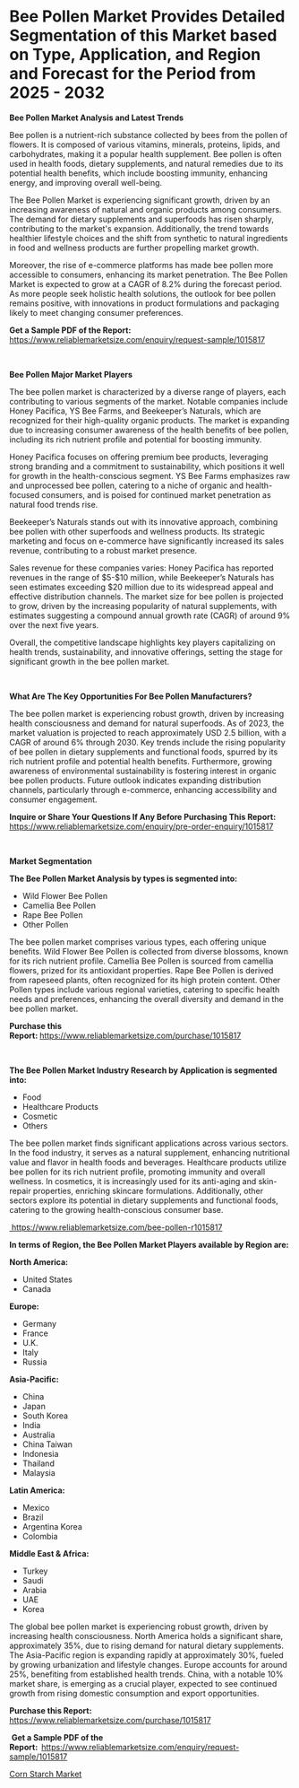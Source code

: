 <p><h1>Bee Pollen Market Provides Detailed Segmentation of this Market based on Type, Application, and Region and Forecast for the Period from 2025 - 2032</h1></p><p><strong>Bee Pollen Market Analysis and Latest Trends</strong></p>
<p><p>Bee pollen is a nutrient-rich substance collected by bees from the pollen of flowers. It is composed of various vitamins, minerals, proteins, lipids, and carbohydrates, making it a popular health supplement. Bee pollen is often used in health foods, dietary supplements, and natural remedies due to its potential health benefits, which include boosting immunity, enhancing energy, and improving overall well-being.</p><p>The Bee Pollen Market is experiencing significant growth, driven by an increasing awareness of natural and organic products among consumers. The demand for dietary supplements and superfoods has risen sharply, contributing to the market's expansion. Additionally, the trend towards healthier lifestyle choices and the shift from synthetic to natural ingredients in food and wellness products are further propelling market growth. </p><p>Moreover, the rise of e-commerce platforms has made bee pollen more accessible to consumers, enhancing its market penetration. The Bee Pollen Market is expected to grow at a CAGR of 8.2% during the forecast period. As more people seek holistic health solutions, the outlook for bee pollen remains positive, with innovations in product formulations and packaging likely to meet changing consumer preferences.</p></p>
<p><strong>Get a Sample PDF of the Report:&nbsp;</strong> <a href="https://www.reliablemarketsize.com/enquiry/request-sample/1015817?utm_campaign=2278&utm_medium=2&utm_source=Github&utm_content=ia&utm_term=15022025&utm_id=bee-pollen">https://www.reliablemarketsize.com/enquiry/request-sample/1015817</a></p>
<p>&nbsp;</p>
<p><strong>Bee Pollen Major Market Players</strong></p>
<p><p>The bee pollen market is characterized by a diverse range of players, each contributing to various segments of the market. Notable companies include Honey Pacifica, YS Bee Farms, and Beekeeper’s Naturals, which are recognized for their high-quality organic products. The market is expanding due to increasing consumer awareness of the health benefits of bee pollen, including its rich nutrient profile and potential for boosting immunity.</p><p>Honey Pacifica focuses on offering premium bee products, leveraging strong branding and a commitment to sustainability, which positions it well for growth in the health-conscious segment. YS Bee Farms emphasizes raw and unprocessed bee pollen, catering to a niche of organic and health-focused consumers, and is poised for continued market penetration as natural food trends rise.</p><p>Beekeeper’s Naturals stands out with its innovative approach, combining bee pollen with other superfoods and wellness products. Its strategic marketing and focus on e-commerce have significantly increased its sales revenue, contributing to a robust market presence.</p><p>Sales revenue for these companies varies: Honey Pacifica has reported revenues in the range of $5-$10 million, while Beekeeper’s Naturals has seen estimates exceeding $20 million due to its widespread appeal and effective distribution channels. The market size for bee pollen is projected to grow, driven by the increasing popularity of natural supplements, with estimates suggesting a compound annual growth rate (CAGR) of around 9% over the next five years.</p><p>Overall, the competitive landscape highlights key players capitalizing on health trends, sustainability, and innovative offerings, setting the stage for significant growth in the bee pollen market.</p></p>
<p>&nbsp;</p>
<p><strong>What Are The Key Opportunities For Bee Pollen Manufacturers?</strong></p>
<p><p>The bee pollen market is experiencing robust growth, driven by increasing health consciousness and demand for natural superfoods. As of 2023, the market valuation is projected to reach approximately USD 2.5 billion, with a CAGR of around 6% through 2030. Key trends include the rising popularity of bee pollen in dietary supplements and functional foods, spurred by its rich nutrient profile and potential health benefits. Furthermore, growing awareness of environmental sustainability is fostering interest in organic bee pollen products. Future outlook indicates expanding distribution channels, particularly through e-commerce, enhancing accessibility and consumer engagement.</p></p>
<p><strong>Inquire or Share Your Questions If Any Before Purchasing This Report:</strong> <a href="https://www.reliablemarketsize.com/enquiry/pre-order-enquiry/1015817?utm_campaign=2278&utm_medium=2&utm_source=Github&utm_content=ia&utm_term=15022025&utm_id=bee-pollen">https://www.reliablemarketsize.com/enquiry/pre-order-enquiry/1015817</a></p>
<p>&nbsp;</p>
<p><strong>Market Segmentation</strong></p>
<p><strong>The Bee Pollen Market Analysis by types is segmented into:</strong></p>
<p><ul><li>Wild Flower Bee Pollen</li><li>Camellia Bee Pollen</li><li>Rape Bee Pollen</li><li>Other Pollen</li></ul></p>
<p><p>The bee pollen market comprises various types, each offering unique benefits. Wild Flower Bee Pollen is collected from diverse blossoms, known for its rich nutrient profile. Camellia Bee Pollen is sourced from camellia flowers, prized for its antioxidant properties. Rape Bee Pollen is derived from rapeseed plants, often recognized for its high protein content. Other Pollen types include various regional varieties, catering to specific health needs and preferences, enhancing the overall diversity and demand in the bee pollen market.</p></p>
<p><strong>Purchase this Report:&nbsp;</strong><a href="https://www.reliablemarketsize.com/purchase/1015817?utm_campaign=2278&utm_medium=2&utm_source=Github&utm_content=ia&utm_term=15022025&utm_id=bee-pollen">https://www.reliablemarketsize.com/purchase/1015817</a></p>
<p>&nbsp;</p>
<p><strong>The Bee Pollen Market Industry Research by Application is segmented into:</strong></p>
<p><ul><li>Food</li><li>Healthcare Products</li><li>Cosmetic</li><li>Others</li></ul></p>
<p><p>The bee pollen market finds significant applications across various sectors. In the food industry, it serves as a natural supplement, enhancing nutritional value and flavor in health foods and beverages. Healthcare products utilize bee pollen for its rich nutrient profile, promoting immunity and overall wellness. In cosmetics, it is increasingly used for its anti-aging and skin-repair properties, enriching skincare formulations. Additionally, other sectors explore its potential in dietary supplements and functional foods, catering to the growing health-conscious consumer base.</p></p>
<p><a href="https://www.reliablemarketsize.com/bee-pollen-r1015817?utm_campaign=2278&utm_medium=2&utm_source=Github&utm_content=ia&utm_term=15022025&utm_id=bee-pollen">&nbsp;https://www.reliablemarketsize.com/bee-pollen-r1015817</a></p>
<p><strong>In terms of Region, the Bee Pollen Market Players available by Region are:</strong></p>
<p>
    <p> <strong> North America: </strong>
        <ul>
            <li>United States</li>
            <li>Canada</li>
        </ul>
        </p> 
    <p> <strong> Europe: </strong>
        <ul>
            <li>Germany</li>
            <li>France</li>
            <li>U.K.</li>
            <li>Italy</li>
            <li>Russia</li>
        </ul>
        </p> 
    <p> <strong> Asia-Pacific: </strong>
        <ul>
            <li>China</li>
            <li>Japan</li>
            <li>South Korea</li>
            <li>India</li>
            <li>Australia</li>
            <li>China Taiwan</li>
            <li>Indonesia</li>
            <li>Thailand</li>
            <li>Malaysia</li>
        </ul>
        </p> 
    <p> <strong> Latin America: </strong>
        <ul>
            <li>Mexico</li>
            <li>Brazil</li>
            <li>Argentina Korea</li>
            <li>Colombia</li>
        </ul>
        </p> 
    <p> <strong> Middle East & Africa: </strong>
        <ul>
            <li>Turkey</li>
            <li>Saudi</li>
            <li>Arabia</li>
            <li>UAE</li>
            <li>Korea</li>
        </ul>
    </p>
    </p>
<p><p>The global bee pollen market is experiencing robust growth, driven by increasing health consciousness. North America holds a significant share, approximately 35%, due to rising demand for natural dietary supplements. The Asia-Pacific region is expanding rapidly at approximately 30%, fueled by growing urbanization and lifestyle changes. Europe accounts for around 25%, benefiting from established health trends. China, with a notable 10% market share, is emerging as a crucial player, expected to see continued growth from rising domestic consumption and export opportunities.</p></p>
<p><strong>Purchase this Report: </strong><a href="https://www.reliablemarketsize.com/purchase/1015817?utm_campaign=2278&utm_medium=2&utm_source=Github&utm_content=ia&utm_term=15022025&utm_id=bee-pollen">https://www.reliablemarketsize.com/purchase/1015817</a></p>
<p>&nbsp;<strong>Get a Sample PDF of the Report:&nbsp;&nbsp;</strong><a href="https://www.reliablemarketsize.com/enquiry/request-sample/1015817?utm_campaign=2278&utm_medium=2&utm_source=Github&utm_content=ia&utm_term=15022025&utm_id=bee-pollen">https://www.reliablemarketsize.com/enquiry/request-sample/1015817</a></p>
<p><strong></strong></p>
<p><p><a href="https://github.com/sholympia197070/Market-Research-Report-List-1/blob/main/corn-starch-market.md?utm_campaign=2278&utm_medium=2&utm_source=Github&utm_content=ia&utm_term=15022025&utm_id=bee-pollen">Corn Starch Market</a></p></p>